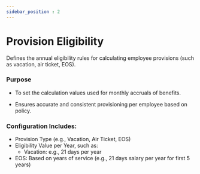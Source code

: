 ```yaml
---
sidebar_position : 2
---
```


# Provision Eligibility

Defines the annual eligibility rules for calculating employee provisions (such as vacation, air ticket, EOS).

### Purpose

  - To set the calculation values used for monthly accruals of benefits.

  - Ensures accurate and consistent provisioning per employee based on policy.

### Configuration Includes:

  - Provision Type (e.g., Vacation, Air Ticket, EOS)
  - Eligibility Value per Year, such as:
    - Vacation: e.g., 21 days per year
  - EOS: Based on years of service (e.g., 21 days salary per year for first 5 years)